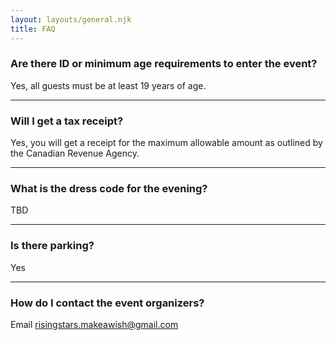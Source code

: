 ```yaml
---
layout: layouts/general.njk
title: FAQ
---
```


### Are there ID or minimum age requirements to enter the event?
Yes, all guests must be at least 19 years of age.
***
### Will I get a tax receipt?
Yes, you will get a receipt for the maximum allowable amount as outlined by the Canadian Revenue Agency.
***
### What is the dress code for the evening?
TBD
***
### Is there parking?
Yes
***
### How do I contact the event organizers?
Email [risingstars.makeawish@gmail.com](risingstars.makeawish@gmail.com)
